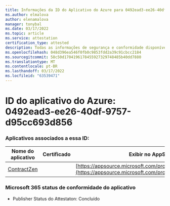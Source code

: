 ```yaml
---
title: Informações da ID do Aplicativo do Azure para 0492ead3-ee26-40df-9757-d95cc693d856
ms.author: elmalova
author: elenamalova
manager: tonybal
ms.date: 03/17/2022
ms.topic: article
ms.service: attestation
certification_type: attested
description: Todas as informações de segurança e conformidade disponíveis para 0492ead3-ee26-40df-9757-d95cc693d856.
ms.openlocfilehash: 048d396ea546f0fb0c9853fdd2a39c91cbcc2184
ms.sourcegitcommit: 58c50d1704196178455927329748485b40dd7880
ms.translationtype: MT
ms.contentlocale: pt-BR
ms.lasthandoff: 03/17/2022
ms.locfileid: "63539471"
---
```

# <a name="azure-app-id-0492ead3-ee26-40df-9757-d95cc693d856"></a>ID do aplicativo do Azure: 0492ead3-ee26-40df-9757-d95cc693d856


### <a name="apps-associated-with-this-id"></a>Aplicativos associados a essa ID:
| **Nome do aplicativo** | **Certificado** | **Exibir no AppSource** |
|--------------|---------------|-----------------------|
| [ContractZen](../forward/WA200001389.md) |  | [https://appsource.microsoft.com/product/office/WA200001389](https://appsource.microsoft.com/product/office/WA200001389) |

### <a name="microsoft-365-app-compliance-status"></a>Microsoft 365 status de conformidade do aplicativo
- Publisher Status do Attestaton: Concluído
